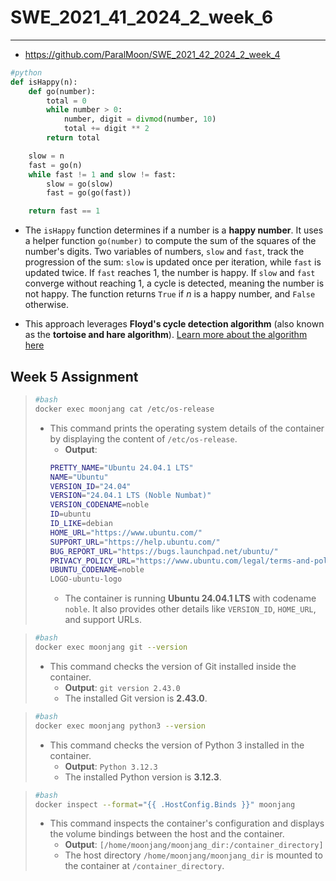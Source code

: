 # SWE_2021_41_2024_2_week_6

---

* https://github.com/ParalMoon/SWE_2021_42_2024_2_week_4
```python
#python
def isHappy(n):
    def go(number):
        total = 0
        while number > 0:
            number, digit = divmod(number, 10)
            total += digit ** 2
        return total

    slow = n
    fast = go(n)
    while fast != 1 and slow != fast:
        slow = go(slow)
        fast = go(go(fast))

    return fast == 1

```
* The `isHappy` function determines if a number is a **happy number**. It uses a helper function `go(number)` to compute the sum of the squares of the number's digits. Two variables of numbers, `slow` and `fast`, track the progression of the sum: `slow` is updated once per iteration, while `fast` is updated twice. If `fast` reaches 1, the number is happy. If `slow` and `fast` converge without reaching 1, a cycle is detected, meaning the number is not happy. The function returns `True` if $n$ is a happy number, and `False` otherwise.

* This approach leverages **Floyd's cycle detection algorithm** (also known as the **tortoise and hare algorithm**). [Learn more about the algorithm here](https://en.wikipedia.org/wiki/Cycle_detection#Floyd's_tortoise_and_hare)


## Week 5 Assignment

> ```bash
> #bash
> docker exec moonjang cat /etc/os-release
> ```
> * This command prints the operating system details of the container by displaying the content of `/etc/os-release`. 
>   - **Output**:
>   ```bash
>   PRETTY_NAME="Ubuntu 24.04.1 LTS"
>   NAME="Ubuntu"
>   VERSION_ID="24.04"
>   VERSION="24.04.1 LTS (Noble Numbat)"
>   VERSION_CODENAME=noble
>   ID=ubuntu
>   ID_LIKE=debian
>   HOME_URL="https://www.ubuntu.com/"
>   SUPPORT_URL="https://help.ubuntu.com/"
>   BUG_REPORT_URL="https://bugs.launchpad.net/ubuntu/"
>   PRIVACY_POLICY_URL="https://www.ubuntu.com/legal/terms-and-policies/privacy-policy"
>   UBUNTU_CODENAME=noble
>   LOGO-ubuntu-logo
>   ```
>   - The container is running **Ubuntu 24.04.1 LTS** with codename `noble`. It also provides other details like `VERSION_ID`, `HOME_URL`, and support URLs.

> ```bash
> #bash
> docker exec moonjang git --version
> ```
> * This command checks the version of Git installed inside the container.
>   - **Output**: `git version 2.43.0`
>   - The installed Git version is **2.43.0**.

> ```bash
> #bash
> docker exec moonjang python3 --version
> ```
> * This command checks the version of Python 3 installed in the container.
>   - **Output**: `Python 3.12.3`
>   - The installed Python version is **3.12.3**.

> ```bash
> #bash
> docker inspect --format="{{ .HostConfig.Binds }}" moonjang
> ```
> * This command inspects the container's configuration and displays the volume bindings between the host and the container.
>   - **Output**: `[/home/moonjang/moonjang_dir:/container_directory]`
>   - The host directory `/home/moonjang/moonjang_dir` is mounted to the container at `/container_directory`.
